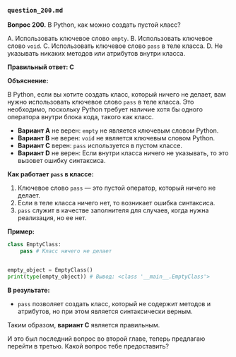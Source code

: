 ### `question_200.md`

**Вопрос 200.** В Python, как можно создать пустой класс?

A.  Использовать ключевое слово `empty`.
B.  Использовать ключевое слово `void`.
C.  Использовать ключевое слово `pass` в теле класса.
D.  Не указывать никаких методов или атрибутов внутри класса.

**Правильный ответ: C**

**Объяснение:**

В Python, если вы хотите создать класс, который ничего не делает, вам нужно использовать ключевое слово `pass` в теле класса. Это необходимо, поскольку Python требует наличие хотя бы одного оператора внутри блока кода, такого как класс.

*   **Вариант A** не верен:  `empty` не является ключевым словом Python.
*   **Вариант B** не верен: `void` не является ключевым словом Python.
*   **Вариант C** верен: `pass` используется в пустом классе.
*   **Вариант D** не верен:  Если внутри класса ничего не указывать, то это вызовет ошибку синтаксиса.

**Как работает `pass` в классе:**

1.  Ключевое слово `pass` — это пустой оператор, который ничего не делает.
2.  Если в теле класса ничего нет, то возникает ошибка синтаксиса.
3.  `pass` служит в качестве заполнителя для случаев, когда нужна реализация, но ее нет.

**Пример:**

```python
class EmptyClass:
    pass # Класс ничего не делает


empty_object = EmptyClass()
print(type(empty_object)) # Вывод: <class '__main__.EmptyClass'>
```

**В результате:**

*   `pass` позволяет создать класс, который не содержит методов и атрибутов, но при этом является синтаксически верным.

Таким образом, **вариант C** является правильным.

И это был последний вопрос во второй главе, теперь предлагаю перейти в третью. Какой вопрос тебе предоставить?
